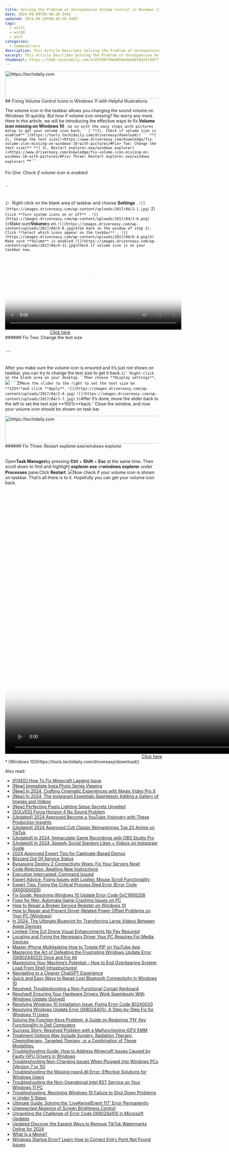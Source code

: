 ```yaml
---
title: Solving the Problem of Unresponsive Volume Control in Windows 11
date: 2024-09-09T08:49:28.540Z
updated: 2024-09-10T08:49:28.540Z
tags:
  - win11
  - win10
  - win7
categories:
  - CommonErrors
description: This Article Describes Solving the Problem of Unresponsive Volume Control in Windows 11
excerpt: This Article Describes Solving the Problem of Unresponsive Volume Control in Windows 11
thumbnail: https://thmb.techidaily.com/3c65f68799b4050edde66f042974df77982abdb35ad2689534997125a364839c.jpg
---
```


<!-- affiliate ads begin -->
<a href="https://appsumo.8odi.net/c/5597632/2130869/7443" target="_top" id="2130869">
  <img src="//a.impactradius-go.com/display-ad/7443-2130869" border="0" alt="https://techidaily.com" width="600" height="90"/>
</a>
<img height="0" width="0" src="https://appsumo.8odi.net/i/5597632/2130869/7443" style="position:absolute;visibility:hidden;" border="0" />
<!-- affiliate ads end -->
## Fixing Volume Control Icons in Windows 11 with Helpful Illustrations

The volume icon in the taskbar allows you changing the sound volume on Windows 10 quickly. But how if volume icon missing? No worry any more. Here in this article, we will be introducing the effective ways to fix **Volume icon missing on Windows 10** . ````Go on with the easy steps with pictures below to get your volume icon back.`` [ **1\. Check if volume icon is enabled** ](https://tools.techidaily.com/drivereasy/download/) `` **[ 2\. Change the text size](<https://www.drivereasy.com/knowledge/fix-volume-icon-missing-on-windows-10-with-pictures/#Fix> Two: Change the text size)** **[ 3\. Restart explorer.exe/windows explorer](<https://www.drivereasy.com/knowledge/fix-volume-icon-missing-on-windows-10-with-pictures/#Fix> Three: Restart explorer.exe/windows explorer) ````** **``**

###### Fix One: Check if volume icon is enabled

######

###### ``

`` 1） `` Right-click on the blank area of taskbar and choose **Settings** . ```` ![](https://images.drivereasy.com/wp-content/uploads/2017/04/2-1.jpg) ```` 2） `` Click **Turn system icons on or off** . `` `` ![](https://images.drivereasy.com/wp-content/uploads/2017/04/3-6.png) `` ``3)``Make sure**Volume**is on.``![](https://images.drivereasy.com/wp-content/uploads/2017/04/5-6.jpg)4)Go back on the window of step 2). Click **Select which icons appear on the taskbar** . ![](https://images.drivereasy.com/wp-content/uploads/2017/04/6-4.png)5) Make sure **Volume** is enabled.![](https://images.drivereasy.com/wp-content/uploads/2017/04/4-11.jpg)Check if volume icon is on your taskbar now.``

<!-- affiliate ads begin -->
<span id="1983474">
					<video width="576" height="240" style="cursor:pointer"
           poster="//a.impactradius-go.com/display-clicktoplayimage/1983474.png"
           onclick="if(!this.playClicked){this.play();this.setAttribute('controls',true);this.playClicked=true;}">
	   <source src="//a.impactradius-go.com/display-ad/22993-1983474">
	   <img src="//a.impactradius-go.com/display-clicktoplayimage/1983474.png" style="border: none; height: 100%; width: 100%; object-fit: contain">
	</video>
	<div style="width:360px;text-align:center"><a href="javascript:window.open(decodeURIComponent('https%3A%2F%2Fhomestyler.sjv.io%2Fc%2F5597632%2F1983474%2F22993'), '_blank');void(0);">Click here</a></div>
</span>
<img height="0" width="0" src="https://imp.pxf.io/i/5597632/1983474/22993" style="position:absolute;visibility:hidden;" border="0" />
<!-- affiliate ads end -->
###### Fix Two: Change the text size

######

###### ````

After you make sure the volume icon is ensured and it’s just not shown on taskbar, you can try to change the text size to get it back.````1)``Right-click on the blank area on your desktop.``Then choose **Display settings**.```` ![](https://images.drivereasy.com/wp-content/uploads/2017/04/1-9.jpg) ````2)``Move the slider to the right to set the text size be **125%**and click **Apply**.`` `` ![](https://images.drivereasy.com/wp-content/uploads/2017/04/2-8.jpg) `` `` ![](https://images.drivereasy.com/wp-content/uploads/2017/04/3-7.jpg) `` ``3)``After it’s done, move the slider back to the left to set the text size **100%**back.``Close the window, and now your volume icon should be shown on task bar.

<!-- affiliate ads begin -->
<a href="https://appsumo.8odi.net/c/5597632/2137411/7443" target="_top" id="2137411">
  <img src="//a.impactradius-go.com/display-ad/7443-2137411" border="0" alt="https://techidaily.com" width="600" height="90"/>
</a>
<img height="0" width="0" src="https://appsumo.8odi.net/i/5597632/2137411/7443" style="position:absolute;visibility:hidden;" border="0" />
<!-- affiliate ads end -->
###### Fix Three: Restart explorer.exe/windows explorer

######

Open**Task Manager**by pressing **Ctrl** \+ **Shift** \+ **Esc** at the same time. Then scroll down to find and highlight **explorer.exe** or**windows explorer**  under **Processes**  pane.Click **Restart** .![](https://images.drivereasy.com/wp-content/uploads/2017/04/6-5.jpg)Now check if your volume icon is shown on taskbar. That’s all there is to it. Hopefully you can get your volume icon back.

<!-- affiliate ads begin -->
<span id="1495277">
					<video width="1536" height="864" style="cursor:pointer"
           poster="//a.impactradius-go.com/display-clicktoplayimage/1495277.png"
           onclick="if(!this.playClicked){this.play();this.setAttribute('controls',true);this.playClicked=true;}">
	   <source src="//a.impactradius-go.com/display-ad/17189-1495277">
	   <img src="//a.impactradius-go.com/display-clicktoplayimage/1495277.png" style="border: none; height: 100%; width: 100%; object-fit: contain">
	</video>
	<div style="width:960px;text-align:center"><a href="javascript:window.open(decodeURIComponent('https%3A%2F%2Ffunwhole.sjv.io%2Fc%2F5597632%2F1495277%2F17189'), '_blank');void(0);">Click here</a></div>
</span>
<img height="0" width="0" src="https://imp.pxf.io/i/5597632/1495277/17189" style="position:absolute;visibility:hidden;" border="0" />
<!-- affiliate ads end -->
* [Windows 10](https://tools.techidaily.com/drivereasy/download/)

<ins class="adsbygoogle"
     style="display:block"
     data-ad-format="autorelaxed"
     data-ad-client="ca-pub-7571918770474297"
     data-ad-slot="1223367746"></ins>



<ins class="adsbygoogle"
     style="display:block"
     data-ad-client="ca-pub-7571918770474297"
     data-ad-slot="8358498916"
     data-ad-format="auto"
     data-full-width-responsive="true"></ins>

<span class="atpl-alsoreadstyle">Also read:</span>
<div><ul>
<li><a href="https://common-error.techidaily.com/fixed-how-to-fix-minecraft-lagging-issue/"><u>[FIXED] How To Fix Minecraft Lagging Issue</u></a></li>
<li><a href="https://instagram-video-files.techidaily.com/new-immediate-insta-photo-series-viewing/"><u>[New] Immediate Insta Photo Series Viewing</u></a></li>
<li><a href="https://article-files.techidaily.com/new-in-2024-crafting-cinematic-experiences-with-magix-video-pro-x/"><u>[New] In 2024, Crafting Cinematic Experiences with Magix Video Pro X</u></a></li>
<li><a href="https://instagram-videos.techidaily.com/new-in-2024-the-instagram-essentials-seamlessly-adding-a-gallery-of-images-and-videos/"><u>[New] In 2024, The Instagram Essentials Seamlessly Adding a Gallery of Images and Videos</u></a></li>
<li><a href="https://extra-skills.techidaily.com/new-perfecting-pixels-lighting-setup-secrets-unveiled/"><u>[New] Perfecting Pixels Lighting Setup Secrets Unveiled</u></a></li>
<li><a href="https://common-error.techidaily.com/solved-forza-horizon-4-no-sound-problem/"><u>[SOLVED] Forza Horizon 4 No Sound Problem</u></a></li>
<li><a href="https://facebook-video-footage.techidaily.com/updated-2024-approved-become-a-youtube-visionary-with-these-production-insights/"><u>[Updated] 2024 Approved Become a YouTube Visionary with These Production Insights</u></a></li>
<li><a href="https://tiktok-clips.techidaily.com/updated-2024-approved-cult-classic-reimaginings-top-20-anime-on-tiktok/"><u>[Updated] 2024 Approved Cult Classic Reimaginings Top 20 Anime on TikTok</u></a></li>
<li><a href="https://screen-mirroring-recording.techidaily.com/updated-in-2024-immaculate-game-recordings-with-obs-studio-pro/"><u>[Updated] In 2024, Immaculate Game Recordings with OBS Studio Pro</u></a></li>
<li><a href="https://instagram-clips.techidaily.com/updated-in-2024-speedy-social-stardom-likes-plus-videos-on-instagram-guide/"><u>[Updated] In 2024, Speedy Social Stardom Likes + Videos on Instagram Guide</u></a></li>
<li><a href="https://digital-screen-recording.techidaily.com/2024-approved-expert-tips-for-captivate-based-demos/"><u>2024 Approved Expert Tips for Captivate-Based Demos</u></a></li>
<li><a href="https://common-error.techidaily.com/blizzard-out-of-service-status/"><u>Blizzard Out Of Service Status</u></a></li>
<li><a href="https://common-error.techidaily.com/bypassing-destiny-2-connectivity-woes-fix-your-servers-now/"><u>Bypassing Destiny 2 Connectivity Woes: Fix Your Servers Now!</u></a></li>
<li><a href="https://common-error.techidaily.com/code-rejection-awaiting-new-instructions/"><u>Code Rejection: Awaiting New Instructions</u></a></li>
<li><a href="https://common-error.techidaily.com/execution-interrupted-command-issued/"><u>Execution Interrupted: Command Issued</u></a></li>
<li><a href="https://common-error.techidaily.com/expert-advice-fixing-issues-with-logitec-mouse-scroll-functionality/"><u>Expert Advice: Fixing Issues with Logitec Mouse Scroll Functionality</u></a></li>
<li><a href="https://common-error.techidaily.com/expert-tips-fixing-the-critical-process-died-error-error-code-0x00000005/"><u>Expert Tips: Fixing the Critical Process Died Error (Error Code 0X00000005)</u></a></li>
<li><a href="https://common-error.techidaily.com/fix-guide-resolving-windows-10-update-error-code-0xc1900208/"><u>Fix Guide: Resolving Windows 10 Update Error Code 0xC1900208</u></a></li>
<li><a href="https://common-error.techidaily.com/fixes-for-nier-automata-game-crashing-issues-on-pc/"><u>Fixes for Nier: Automata Game Crashing Issues on PC</u></a></li>
<li><a href="https://common-error.techidaily.com/how-to-repair-a-broken-service-register-on-windows-10/"><u>How to Repair a Broken Service Register on Windows 10</u></a></li>
<li><a href="https://common-error.techidaily.com/how-to-repair-and-prevent-driver-related-power-offset-problems-on-your-pc-windows/"><u>How to Repair and Prevent Driver-Related Power Offset Problems on Your PC (Windows)</u></a></li>
<li><a href="https://article-helps.techidaily.com/in-2024-the-ultimate-blueprint-for-transferring-large-videos-between-apple-devices/"><u>In 2024, The Ultimate Blueprint for Transferring Large Videos Between Apple Devices</u></a></li>
<li><a href="https://vp-tips.techidaily.com/limited-time-dji-drone-visual-enhancements-no-pay-required/"><u>Limited-Time DJI Drone Visual Enhancements No Pay Required</u></a></li>
<li><a href="https://common-error.techidaily.com/locating-and-fixing-the-necessary-driver-your-pc-requires-for-media-devices/"><u>Locating and Fixing the Necessary Driver Your PC Requires For Media Devices</u></a></li>
<li><a href="https://extra-hints.techidaily.com/master-iphone-multitasking-how-to-toggle-pip-on-youtube-app/"><u>Master iPhone Multitasking How to Toggle PIP on YouTube App</u></a></li>
<li><a href="https://common-error.techidaily.com/mastering-the-art-of-defeating-the-frustrating-windows-update-error-0x80244022-once-and-for-all/"><u>Mastering the Art of Defeating the Frustrating Windows Update Error (0X80244022) Once and For All</u></a></li>
<li><a href="https://common-error.techidaily.com/1723204342003-maximizing-your-machines-potential-how-to-end-overbearing-system-load-from-shell-infrastructures/"><u>Maximizing Your Machine’s Potential – How to End Overbearing System Load From Shell Infrastructures!</u></a></li>
<li><a href="https://tech-revival.techidaily.com/navigating-to-a-cleaner-chatgpt-experience/"><u>Navigating to a Cleaner ChatGPT Experience</u></a></li>
<li><a href="https://common-error.techidaily.com/quick-and-easy-ways-to-repair-lost-bluetooth-connectivity-in-windows-10/"><u>Quick and Easy Ways to Repair Lost Bluetooth Connectivity in Windows 10</u></a></li>
<li><a href="https://common-error.techidaily.com/resolved-troubleshooting-a-non-functional-corsair-keyboard/"><u>Resolved: Troubleshooting a Non-Functional Corsair Keyboard</u></a></li>
<li><a href="https://common-error.techidaily.com/resolved-ensuring-your-hardware-drivers-work-seamlessly-with-windows-update-solved/"><u>Resolved! Ensuring Your Hardware Drivers Work Seamlessly With Windows Update (Solved)</u></a></li>
<li><a href="https://common-error.techidaily.com/resolving-windows-10-installation-issue-fixing-error-code-80240020/"><u>Resolving Windows 10 Installation Issue: Fixing Error Code 80240020</u></a></li>
<li><a href="https://common-error.techidaily.com/resolving-windows-update-error-0x8024401c-a-step-by-step-fix-for-windows-11-users/"><u>Resolving Windows Update Error 0X8024401c: A Step-by-Step Fix for Windows 11 Users</u></a></li>
<li><a href="https://common-error.techidaily.com/solving-the-function-keys-problem-a-guide-on-restoring-fn-key-functionality-in-dell-computers/"><u>Solving the Function Keys Problem: A Guide on Restoring 'FN' Key Functionality in Dell Computers</u></a></li>
<li><a href="https://common-error.techidaily.com/success-story-resolved-problem-with-a-malfunctioning-igfx-emm/"><u>Success Story: Resolved Problem with a Malfunctioning iGFX EMM</u></a></li>
<li><a href="https://common-error.techidaily.com/treatment-options-may-include-surgery-radiation-therapy-chemotherapy-targeted-therapy-or-a-combination-of-these-modalities/"><u>Treatment Options May Include Surgery, Radiation Therapy, Chemotherapy, Targeted Therapy, or a Combination of These Modalities.</u></a></li>
<li><a href="https://common-error.techidaily.com/troubleshooting-guide-how-to-address-minecraft-issues-caused-by-faulty-gpu-drivers-in-windows/"><u>Troubleshooting Guide: How to Address Minecraft Issues Caused by Faulty GPU Drivers in Windows</u></a></li>
<li><a href="https://common-error.techidaily.com/troubleshooting-non-charging-issues-when-plugged-into-windows-pcs-version-7-or-10/"><u>Troubleshooting Non-Charging Issues When Plugged Into Windows PCs (Version 7 or 10)</u></a></li>
<li><a href="https://technical-tips.techidaily.com/troubleshooting-the-missing-nspr4dll-error-effective-solutions-for-windows-users/"><u>Troubleshooting the Missing nspr4.dll Error: Effective Solutions for Windows Users</u></a></li>
<li><a href="https://common-error.techidaily.com/troubleshooting-the-non-operational-intel-rst-service-on-your-windows-11-pc/"><u>Troubleshooting the Non-Operational Intel RST Service on Your Windows 11 PC</u></a></li>
<li><a href="https://common-error.techidaily.com/troubleshooting-resolving-windows-10-failure-to-shut-down-problems-in-under-5-steps/"><u>Troubleshooting: Resolving Windows 10 Failure to Shut Down Problems in Under 5 Steps</u></a></li>
<li><a href="https://common-error.techidaily.com/ultimate-guide-solving-the-livekernelevent-117-error-permanently/"><u>Ultimate Guide: Solving the 'LiveKernelEvent 117' Error Permanently</u></a></li>
<li><a href="https://common-error.techidaily.com/unexpected-absence-of-screen-brightness-control/"><u>Unexpected Absence of Screen Brightness Control</u></a></li>
<li><a href="https://common-error.techidaily.com/unraveling-the-challenge-of-error-code-0x8024a105-in-microsoft-updates/"><u>Unraveling the Challenge of Error Code 0X8024a105 in Microsoft Updates</u></a></li>
<li><a href="https://video-creation-software.techidaily.com/updated-discover-the-easiest-ways-to-remove-tiktok-watermarks-online-for-2024/"><u>Updated Discover the Easiest Ways to Remove TikTok Watermarks Online for 2024</u></a></li>
<li><a href="https://techno-recovery.techidaily.com/what-is-a-meme/"><u>What Is a Meme?</u></a></li>
<li><a href="https://common-error.techidaily.com/windows-startup-error-learn-how-to-correct-entry-point-not-found-issues/"><u>Windows Startup Error? Learn How to Correct Entry Point Not Found Issues</u></a></li>
</ul></div>
